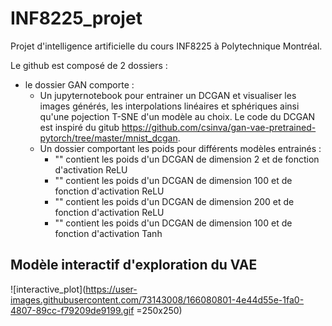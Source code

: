 # INF8225_projet

Projet d'intelligence artificielle du cours INF8225 à Polytechnique Montréal.


Le github est composé de 2 dossiers :

- le dossier GAN comporte : 
  - Un jupyternotebook pour entrainer un DCGAN et visualiser les images générés, les interpolations linéaires et sphériques ainsi qu'une pojection T-SNE       d'un   modèle au choix. Le code du DCGAN est inspiré du gitub https://github.com/csinva/gan-vae-pretrained-pytorch/tree/master/mnist_dcgan.
  - Un dossier comportant les poids pour différents modèles entrainés :
      -  "" contient les poids d'un DCGAN de dimension 2 et de fonction d'activation ReLU
      -  "" contient les poids d'un DCGAN de dimension 100 et de fonction d'activation ReLU
      -  "" contient les poids d'un DCGAN de dimension 200 et de fonction d'activation ReLU
      -  "" contient les poids d'un DCGAN de dimension 100 et de fonction d'activation Tanh


## Modèle interactif d'exploration du VAE
![interactive_plot](https://user-images.githubusercontent.com/73143008/166080801-4e44d55e-1fa0-4807-89cc-f79209de9199.gif =250x250)
